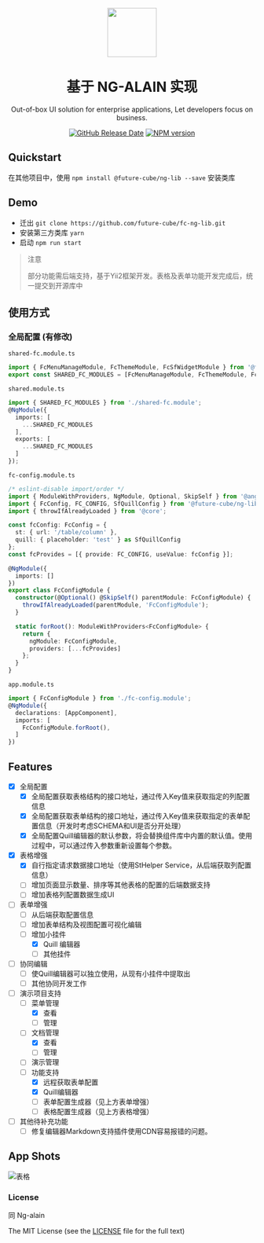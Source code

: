 <p align="center">
  <a href="https://ng-alain.com">
    <img width="100" src="https://ng-alain.com/assets/img/logo-color.svg">
  </a>
</p>

<h1 align="center">基于 NG-ALAIN 实现</h1>

<div align="center">
  Out-of-box UI solution for enterprise applications, Let developers focus on business.

  [![GitHub Release Date](https://img.shields.io/github/release-date/ng-alain/ng-alain.svg?style=flat-square)](https://github.com/future-cube/fc-ng-lib/releases)
  [![NPM version](https://img.shields.io/npm/v/ng-alain.svg?style=flat-square)](https://www.npmjs.com/package/@future-cube/ng-lib)

</div>

## Quickstart

在其他项目中，使用 `npm install @future-cube/ng-lib --save` 安装类库

## Demo

+ 迁出 `git clone https://github.com/future-cube/fc-ng-lib.git`
+ 安装第三方类库 `yarn`
+ 启动 `npm run start`
> 注意
>
> 部分功能需后端支持，基于Yii2框架开发。表格及表单功能开发完成后，统一提交到开源库中
>

## 使用方式
### 全局配置 (有修改)
`shared-fc.module.ts`
``` typescript
import { FcMenuManageModule, FcThemeModule, FcSfWidgetModule } from '@future-cube/ng-lib';
export const SHARED_FC_MODULES = [FcMenuManageModule, FcThemeModule, FcSfWidgetModule];
```
`shared.module.ts`
``` typescript
import { SHARED_FC_MODULES } from './shared-fc.module';
@NgModule({
  imports: [
    ...SHARED_FC_MODULES
  ],
  exports: [
    ...SHARED_FC_MODULES
  ]
});
```
`fc-config.module.ts`
``` typescript
/* eslint-disable import/order */
import { ModuleWithProviders, NgModule, Optional, SkipSelf } from '@angular/core';
import { FcConfig, FC_CONFIG, SfQuillConfig } from '@future-cube/ng-lib/sf-widget';
import { throwIfAlreadyLoaded } from '@core';

const fcConfig: FcConfig = {
  st: { url: '/table/column' },
  quill: { placeholder: 'test' } as SfQuillConfig
};
const fcProvides = [{ provide: FC_CONFIG, useValue: fcConfig }];

@NgModule({
  imports: []
})
export class FcConfigModule {
  constructor(@Optional() @SkipSelf() parentModule: FcConfigModule) {
    throwIfAlreadyLoaded(parentModule, 'FcConfigModule');
  }

  static forRoot(): ModuleWithProviders<FcConfigModule> {
    return {
      ngModule: FcConfigModule,
      providers: [...fcProvides]
    };
  }
}
```

`app.module.ts`
``` typescript
import { FcConfigModule } from './fc-config.module';
@NgModule({
  declarations: [AppComponent],
  imports: [
    FcConfigModule.forRoot(),
  ]
})
```


## Features

- [X] 全局配置
  - [X] 全局配置获取表格结构的接口地址，通过传入Key值来获取指定的列配置信息
  - [X] 全局配置获取表单结构的接口地址，通过传入Key值来获取指定的表单配置信息（开发时考虑SCHEMA和UI是否分开处理）
  - [X] 全局配置Quill编辑器的默认参数，将会替换组件库中内置的默认值。使用过程中，可以通过传入参数重新设置每个参数。
- [X] 表格增强
  - [X] 自行指定请求数据接口地址（使用StHelper Service，从后端获取列配置信息）
  - [ ] 增加页面显示数量、排序等其他表格的配置的后端数据支持
  - [ ] 增加表格列配置数据生成UI
- [ ] 表单增强
  - [ ] 从后端获取配置信息
  - [ ] 增加表单结构及视图配置可视化编辑
  - [ ] 增加小挂件
    - [X] Quill 编辑器
    - [ ] 其他挂件
- [ ] 协同编辑
  - [ ] 使Quill编辑器可以独立使用，从现有小挂件中提取出
  - [ ] 其他协同开发工作
- [ ] 演示项目支持
  - [ ] 菜单管理
    - [X] 查看
    - [ ] 管理
  - [ ] 文档管理
    - [X] 查看
    - [ ] 管理
  - [ ] 演示管理
  - [ ] 功能支持
    - [X] 远程获取表单配置
    - [X] Quill编辑器
    - [ ] 表单配置生成器（见上方表单增强）
    - [ ] 表格配置生成器（见上方表格增强）
- [ ] 其他待补充功能
  - [ ] 修复编辑器Markdown支持插件使用CDN容易报错的问题。

## App Shots

![表格](https://user-images.githubusercontent.com/2936579/205030235-b49891b5-cd0a-414a-9a2a-869ab43c7452.png)



### License

同 Ng-alain

The MIT License (see the [LICENSE](https://github.com/ng-alain/ng-alain/blob/master/LICENSE) file for the full text)
